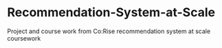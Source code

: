 # Recommendation-System-at-Scale
Project and course work from Co:Rise recommendation system at scale coursework

